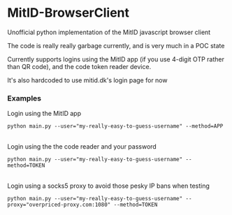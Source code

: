 # MitID-BrowserClient
Unofficial python implementation of the MitID javascript browser client

The code is really really garbage currently, and is very much in a POC state

Currently supports logins using the MitID app (if you use 4-digit OTP rather than QR code), and the code token reader device.

It's also hardcoded to use mitid.dk's login page for now

### Examples
Login using the MitID app
```
python main.py --user="my-really-easy-to-guess-username" --method=APP
```
\
Login using the the code reader and your password
```
python main.py --user="my-really-easy-to-guess-username" --method=TOKEN
```
\
Login using a socks5 proxy to avoid those pesky IP bans when testing
```
python main.py --user="my-really-easy-to-guess-username" --proxy="overpriced-proxy.com:1080" --method=TOKEN
```
